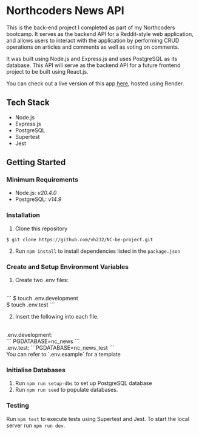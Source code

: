 # Northcoders News API

This is the back-end project I completed as part of my Northcoders bootcamp. It serves as the backend API for a Reddit-style web application, and allows users to interact with the application by performing CRUD operations on articles and comments as well as voting on comments.

It was built using Node.js and Express.js and uses PostgreSQL as its database. This API will serve as the backend API for a future frontend project to be built using React.js.

You can check out a live version of this app [here](https://nc-be-project.onrender.com), hosted using Render.

## Tech Stack
* Node.js
* Express.js
* PostgreSQL
* Supertest
* Jest

## Getting Started

### Minimum Requirements

* Node.js: *v20.4.0*
* PostgreSQL: *v14.9*

### Installation

1. Clone this repository
```
$ git clone https://github.com/vh232/NC-be-project.git
```
2. Run `npm install` to install dependencies listed in the `package.json`

### Create and Setup Environment Variables

1. Create two .env files:
</br>
```
$ touch .env.development
</br>
$ touch .env.test
```

2. Insert the following into each file.
 </br>
.env.development:
</br> 
```
PGDATABASE=nc_news
```
</br>
.env.test:
```PGDATABASE=nc_news_test
```
</br> You can refer to `.env.example` for a template

### Initialise Databases

1. Run `npm run setup-dbs` to set up PostgreSQL database
2. Run `npm run seed` to populate databases.

### Testing

Run `npm test` to execute tests using Supertest and Jest. To start the local server run `npm run dev`.


